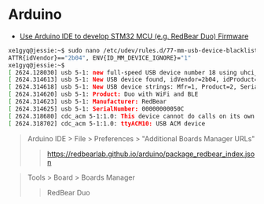 # Arduino


- [Use Arduino IDE to develop STM32 MCU (e.g. RedBear Duo) Firmware](https://github.com/redbear/STM32-Arduino)

```sh
xe1gyq@jessie:~$ sudo nano /etc/udev/rules.d/77-mm-usb-device-blacklist.rules
ATTR{idVendor}=="2b04", ENV{ID_MM_DEVICE_IGNORE}="1"
xe1gyq@jessie:~$ 
[ 2624.128030] usb 5-1: new full-speed USB device number 18 using uhci_hcd
[ 2624.314613] usb 5-1: New USB device found, idVendor=2b04, idProduct=c058
[ 2624.314618] usb 5-1: New USB device strings: Mfr=1, Product=2, SerialNumber=3
[ 2624.314620] usb 5-1: Product: Duo with WiFi and BLE
[ 2624.314623] usb 5-1: Manufacturer: RedBear
[ 2624.314625] usb 5-1: SerialNumber: 00000000050C
[ 2624.318680] cdc_acm 5-1:1.0: This device cannot do calls on its own. It is not a modem.
[ 2624.318702] cdc_acm 5-1:1.0: ttyACM10: USB ACM device

```

> Arduino IDE > File > Preferences > "Additional Boards Manager URLs"
> > https://redbearlab.github.io/arduino/package_redbear_index.json

> Tools > Board > Boards Manager
> > RedBear Duo


